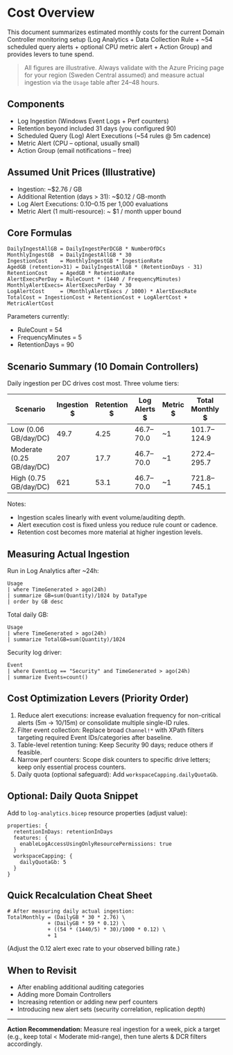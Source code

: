 # Cost Overview

This document summarizes estimated monthly costs for the current Domain Controller monitoring setup (Log Analytics + Data Collection Rule + ~54 scheduled query alerts + optional CPU metric alert + Action Group) and provides levers to tune spend.

> All figures are illustrative. Always validate with the Azure Pricing page for your region (Sweden Central assumed) and measure actual ingestion via the `Usage` table after 24–48 hours.

## Components
- Log Ingestion (Windows Event Logs + Perf counters)
- Retention beyond included 31 days (you configured 90)
- Scheduled Query (Log) Alert Executions (~54 rules @ 5m cadence)
- Metric Alert (CPU – optional, usually small)
- Action Group (email notifications – free)

## Assumed Unit Prices (Illustrative)
- Ingestion: ~$2.76 / GB
- Additional Retention (days > 31): ~$0.12 / GB-month
- Log Alert Executions: $0.10–$0.15 per 1,000 evaluations
- Metric Alert (1 multi-resource): ~ $1 / month upper bound

## Core Formulas
```
DailyIngestAllGB = DailyIngestPerDCGB * NumberOfDCs
MonthlyIngestGB  = DailyIngestAllGB * 30
IngestionCost    = MonthlyIngestGB * IngestionRate
AgedGB (retention>31) = DailyIngestAllGB * (RetentionDays - 31)
RetentionCost    = AgedGB * RetentionRate
AlertExecsPerDay = RuleCount * (1440 / FrequencyMinutes)
MonthlyAlertExecs= AlertExecsPerDay * 30
LogAlertCost     = (MonthlyAlertExecs / 1000) * AlertExecRate
TotalCost ≈ IngestionCost + RetentionCost + LogAlertCost + MetricAlertCost
```

Parameters currently:
- RuleCount = 54
- FrequencyMinutes = 5
- RetentionDays = 90

## Scenario Summary (10 Domain Controllers)
Daily ingestion per DC drives cost most. Three volume tiers:

| Scenario  | Ingestion $ | Retention $ | Log Alerts $ | Metric $ | Total Monthly $ | Per DC $ |
|-----------|-------------|-------------|--------------|----------|-----------------|----------|
| Low (0.06 GB/day/DC)      | 49.7        | 4.25        | 46.7–70.0    | ~1       | 101.7–124.9     | 10.2–12.5 |
| Moderate (0.25 GB/day/DC) | 207         | 17.7        | 46.7–70.0    | ~1       | 272.4–295.7     | 27.2–29.6 |
| High (0.75 GB/day/DC)     | 621         | 53.1        | 46.7–70.0    | ~1       | 721.8–745.1     | 72.2–74.5 |

Notes:
- Ingestion scales linearly with event volume/auditing depth.
- Alert execution cost is fixed unless you reduce rule count or cadence.
- Retention cost becomes more material at higher ingestion levels.

## Measuring Actual Ingestion
Run in Log Analytics after ~24h:
```kusto
Usage
| where TimeGenerated > ago(24h)
| summarize GB=sum(Quantity)/1024 by DataType
| order by GB desc
```
Total daily GB:
```kusto
Usage
| where TimeGenerated > ago(24h)
| summarize TotalGB=sum(Quantity)/1024
```

Security log driver:
```kusto
Event
| where EventLog == "Security" and TimeGenerated > ago(24h)
| summarize Events=count()
```

## Cost Optimization Levers (Priority Order)
1. Reduce alert executions: increase evaluation frequency for non-critical alerts (5m -> 10/15m) or consolidate multiple single-ID rules.
2. Filter event collection: Replace broad `Channel!*` with XPath filters targeting required Event IDs/categories after baseline.
3. Table-level retention tuning: Keep Security 90 days; reduce others if feasible.
4. Narrow perf counters: Scope disk counters to specific drive letters; keep only essential process counters.
5. Daily quota (optional safeguard): Add `workspaceCapping.dailyQuotaGb`.

## Optional: Daily Quota Snippet
Add to `log-analytics.bicep` resource properties (adjust value):
```bicep
properties: {
  retentionInDays: retentionInDays
  features: {
    enableLogAccessUsingOnlyResourcePermissions: true
  }
  workspaceCapping: {
    dailyQuotaGb: 5
  }
}
```

## Quick Recalculation Cheat Sheet
```
# After measuring daily actual ingestion:
TotalMonthly = (DailyGB * 30 * 2.76) \
             + (DailyGB * 59 * 0.12) \
             + ((54 * (1440/5) * 30)/1000 * 0.12) \
             + 1
```
(Adjust the 0.12 alert exec rate to your observed billing rate.)

## When to Revisit
- After enabling additional auditing categories
- Adding more Domain Controllers
- Increasing retention or adding new perf counters
- Introducing new alert sets (security correlation, replication depth)

---
**Action Recommendation:** Measure real ingestion for a week, pick a target (e.g., keep total < Moderate mid-range), then tune alerts & DCR filters accordingly.
